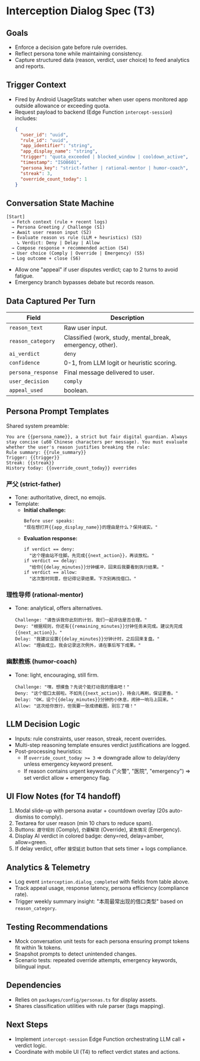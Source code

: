 # Interception Dialog Spec (T3)

## Goals
- Enforce a decision gate before rule overrides.
- Reflect persona tone while maintaining consistency.
- Capture structured data (reason, verdict, user choice) to feed analytics and reports.

## Trigger Context
- Fired by Android UsageStats watcher when user opens monitored app outside allowance or exceeding quota.
- Request payload to backend (Edge Function `intercept-session`) includes:
  ```json
  {
    "user_id": "uuid",
    "rule_id": "uuid",
    "app_identifier": "string",
    "app_display_name": "string",
    "trigger": "quota_exceeded | blocked_window | cooldown_active",
    "timestamp": "ISO8601",
    "persona_key": "strict-father | rational-mentor | humor-coach",
    "streak": 3,
    "override_count_today": 1
  }
  ```

## Conversation State Machine
```
[Start]
  → Fetch context (rule + recent logs)
  → Persona Greeting / Challenge (S1)
  → Await user reason input (S2)
  → Evaluate reason vs rule (LLM + heuristics) (S3)
    ↳ Verdict: Deny | Delay | Allow
  → Compose response + recommended action (S4)
  → User choice (Comply | Override | Emergency) (S5)
  → Log outcome + close (S6)
```
- Allow one "appeal" if user disputes verdict; cap to 2 turns to avoid fatigue.
- Emergency branch bypasses debate but records reason.

## Data Captured Per Turn
| Field | Description |
|-------|-------------|
| `reason_text` | Raw user input. |
| `reason_category` | Classified (work, study, mental_break, emergency, other). |
| `ai_verdict` | `deny` | `allow` | `delay`. |
| `confidence` | 0-1, from LLM logit or heuristic scoring. |
| `persona_response` | Final message delivered to user. |
| `user_decision` | `comply` | `override` | `emergency`. |
| `appeal_used` | boolean. |

## Persona Prompt Templates
Shared system preamble:
```
You are {{persona_name}}, a strict but fair digital guardian. Always stay concise (≤60 Chinese characters per message). You must evaluate whether the user's reason justifies breaking the rule:
Rule summary: {{rule_summary}}
Trigger: {{trigger}}
Streak: {{streak}}
History today: {{override_count_today}} overrides
```

### 严父 (strict-father)
- Tone: authoritative, direct, no emojis.
- Template:
  - **Initial challenge:**
    ```
    Before user speaks:
    "现在想打开{{app_display_name}}的理由是什么？保持诚实。"
    ```
  - **Evaluation response:**
    ```
    if verdict == deny:
      "这个理由站不住脚。先完成{{next_action}}，再谈放松。"
    if verdict == delay:
      "给你{{delay_minutes}}分钟缓冲，回来后我要看到执行结果。"
    if verdict == allow:
      "这次暂时同意，但记得记录结果。下次别再找借口。"
    ```

### 理性导师 (rational-mentor)
- Tone: analytical, offers alternatives.
  ```
  Challenge: "请告诉我你此刻的计划，我们一起评估是否合理。"
  Deny: "根据规则，你还有{{remaining_minutes}}分钟任务未完成。建议先完成{{next_action}}。"
  Delay: "我建议设置{{delay_minutes}}分钟计时，之后回来复盘。"
  Allow: "理由成立。我会记录这次例外，请在事后写下成果。"
  ```

### 幽默教练 (humor-coach)
- Tone: light, encouraging, still firm.
  ```
  Challenge: "嘿，想摸鱼？先说个能打动我的理由吧！"
  Deny: "这个借口太弱啦。不如先{{next_action}}，待会儿再刷，保证更香。"
  Delay: "OK，设个{{delay_minutes}}分钟的小休息，闹钟一响马上回来。"
  Allow: "这次给你放行，但我要一张成绩截图，别忘了哦！"
  ```

## LLM Decision Logic
- Inputs: rule constraints, user reason, streak, recent overrides.
- Multi-step reasoning template ensures verdict justifications are logged.
- Post-processing heuristics:
  - If `override_count_today >= 3` ⇒ downgrade allow to delay/deny unless emergency keyword present.
  - If reason contains urgent keywords ("火警", "医院", "emergency") ⇒ set verdict allow + emergency flag.

## UI Flow Notes (for T4 handoff)
1. Modal slide-up with persona avatar + countdown overlay (20s auto-dismiss to comply).
2. Textarea for user reason (min 10 chars to reduce spam).
3. Buttons: `遵守规则` (Comply), `仍要解锁` (Override), `紧急情况` (Emergency).
4. Display AI verdict in colored badge: deny=red, delay=amber, allow=green.
5. If delay verdict, offer `接受延迟` button that sets timer + logs compliance.

## Analytics & Telemetry
- Log event `interception.dialog_completed` with fields from table above.
- Track appeal usage, response latency, persona efficiency (compliance rate).
- Trigger weekly summary insight: "本周最常出现的借口类型" based on `reason_category`.

## Testing Recommendations
- Mock conversation unit tests for each persona ensuring prompt tokens fit within 1k tokens.
- Snapshot prompts to detect unintended changes.
- Scenario tests: repeated override attempts, emergency keywords, bilingual input.

## Dependencies
- Relies on `packages/config/personas.ts` for display assets.
- Shares classification utilities with rule parser (tags mapping).

## Next Steps
- Implement `intercept-session` Edge Function orchestrating LLM call + verdict logic.
- Coordinate with mobile UI (T4) to reflect verdict states and actions.
